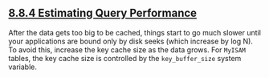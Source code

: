 ## [8.8.4 Estimating Query Performance](http://dev.mysql.com/doc/refman/5.6/en/estimating-performance.html)

After the data gets too big to be cached, things start to go much slower until your applications are bound only by disk seeks (which increase by log N). To avoid this, increase the key cache size as the data grows. For `MyISAM` tables, the key cache size is controlled by the `key_buffer_size` system variable.